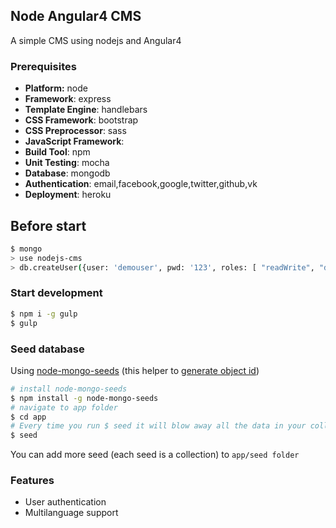 ## Node Angular4 CMS
A simple CMS using nodejs and Angular4

### Prerequisites
- **Platform:** node
- **Framework**: express
- **Template Engine**: handlebars
- **CSS Framework**: bootstrap
- **CSS Preprocessor**: sass
- **JavaScript Framework**: 
- **Build Tool**: npm
- **Unit Testing**: mocha
- **Database**: mongodb
- **Authentication**: email,facebook,google,twitter,github,vk
- **Deployment**: heroku

## Before start
```bash
$ mongo
> use nodejs-cms
> db.createUser({user: 'demouser', pwd: '123', roles: [ "readWrite", "dbAdmin" ]})
```

### Start development
```bash
$ npm i -g gulp
$ gulp
```

### Seed database
Using [node-mongo-seeds](https://github.com/toymachiner62/node-mongo-seeds)
(this helper to [generate object id](https://www.random.org/cgi-bin/randbyte?nbytes=12&format=h))
```bash
# install node-mongo-seeds
$ npm install -g node-mongo-seeds
# navigate to app folder
$ cd app
# Every time you run $ seed it will blow away all the data in your collections
$ seed
```
You can add more seed (each seed is a collection) to `app/seed folder`

### Features
- User authentication
- Multilanguage support